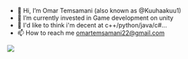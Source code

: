 - 👋 Hi, I’m Omar Temsamani (also known as @Kuuhaakuu1)
- 🌱 I’m currently invested in Game development on unity
- 🌱 I'd like to think i'm decent at c++/python/java/c#...
- 📫 How to reach me omartemsamani22@gmail.com

![](https://komarev.com/ghpvc/?username=Kuuhaakuu1)
[](https://www.codewars.com/users/Kuuhaakuu1/badges/micro)
<!--![Omar's GitHub stats](https://github-readme-stats.vercel.app/api?username=Kuuhaakuu1&show_icons=true&theme=tokyonight)
[![GitHub Streak](https://github-readme-streak-stats.herokuapp.com?user=Kuuhaakuu1&theme=dark)](https://git.io/streak-stats)-->
